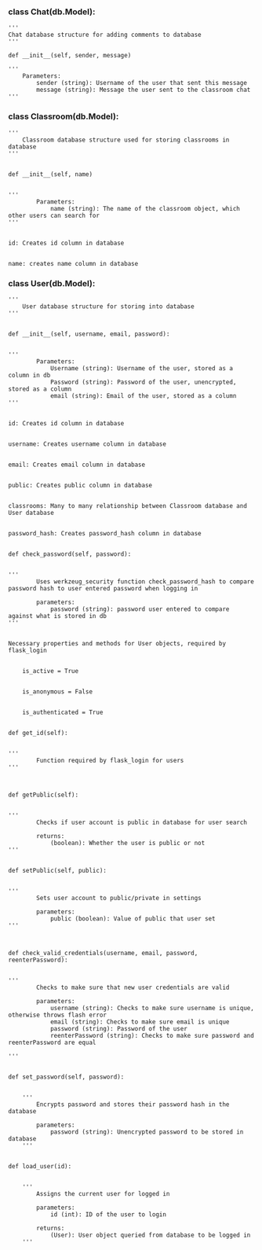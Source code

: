 ### class Chat(db.Model):

	'''
	Chat database structure for adding comments to database
	'''

	def __init__(self, sender, message)

	'''
		Parameters:
			sender (string): Username of the user that sent this message
			message (string): Message the user sent to the classroom chat
	'''


### class Classroom(db.Model):


	'''
        Classroom database structure used for storing classrooms in database
	'''


	def __init__(self, name)


	'''
            Parameters:
                name (string): The name of the classroom object, which other users can search for        
	'''


	id: Creates id column in database


	name: creates name column in database


### class User(db.Model):


	'''
        User database structure for storing into database
	'''


	def __init__(self, username, email, password):


	'''
            Parameters:
                Username (string): Username of the user, stored as a column in db
                Password (string): Password of the user, unencrypted, stored as a column
                email (string): Email of the user, stored as a column
	'''


	id: Creates id column in database


	username: Creates username column in database


	email: Creates email column in database


	public: Creates public column in database


	classrooms: Many to many relationship between Classroom database and User database


	password_hash: Creates password_hash column in database


	def check_password(self, password):


	'''
            Uses werkzeug_security function check_password_hash to compare password hash to user entered password when logging in

            parameters:
                password (string): password user entered to compare against what is stored in db
	'''


	Necessary properties and methods for User objects, required by flask_login


		is_active = True


		is_anonymous = False


		is_authenticated = True


	def get_id(self):


	'''
            Function required by flask_login for users
	'''



	def getPublic(self):


	'''
            Checks if user account is public in database for user search

            returns:
                (boolean): Whether the user is public or not
	'''


	def setPublic(self, public):


	'''
            Sets user account to public/private in settings

            parameters:
                public (boolean): Value of public that user set
	'''


		
	def check_valid_credentials(username, email, password, reenterPassword):


	'''
            Checks to make sure that new user credentials are valid

            parameters:
                username (string): Checks to make sure username is unique, otherwise throws flash error
                email (string): Checks to make sure email is unique
                password (string): Password of the user
                reenterPassword (string): Checks to make sure password and reenterPassword are equal

	'''


	def set_password(self, password):


        '''
            Encrypts password and stores their password hash in the database

            parameters:
                password (string): Unencrypted password to be stored in database
        '''


	def load_user(id):


        '''
            Assigns the current user for logged in

            parameters:
                id (int): ID of the user to login

            returns:
                (User): User object queried from database to be logged in
        '''
